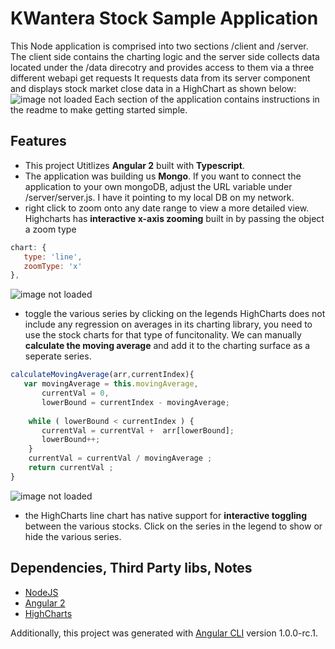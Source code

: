 # KWantera Stock Sample Application 
This Node application is comprised into two sections /client and /server.  The client side contains the charting logic and the server side collects data located under the /data direcotry and provides access to them via a three different webapi get requests
 It requests data from its server component and displays stock market close data in a HighChart as shown below: 
![image not loaded](http://i.imgur.com/1t4msJN.png)
Each section of the application contains instructions in the readme to make getting started simple. 

## Features
* This project Utitlizes <b>Angular 2</b> built with <b>Typescript</b>.  
* The application was building us <b>Mongo</b>.  If you want to connect the application to your own mongoDB, adjust the URL variable under /server/server.js.   I have it pointing to my local DB on my network. 
* right click to zoom onto any date range to view a more detailed view. 
Highcharts has <b>interactive x-axis zooming</b> built in by passing the object a zoom type
```javascript
chart: { 
   type: 'line',
   zoomType: 'x' 
},
```
![image not loaded](http://i.imgur.com/qjLYO5Z.png)
* toggle the various series by clicking on the legends 
HighCharts does not include any regression on averages in its charting library, you need to use the stock charts for that type of funcitonality.    We can manually <b>calculate the moving average</b> and add it to the charting surface as a seperate series. 
```javascript
calculateMovingAverage(arr,currentIndex){
   var movingAverage = this.movingAverage,
       currentVal = 0,
       lowerBound = currentIndex - movingAverage;
            
    while ( lowerBound < currentIndex ) {
       currentVal = currentVal +  arr[lowerBound];
       lowerBound++;
    }
    currentVal = currentVal / movingAverage ;       
    return currentVal ; 
}
```
![image not loaded](http://i.imgur.com/USeudAE.png)
* the HighCharts line chart has native support for <b>interactive toggling</b> between the various stocks.   Click on the series in the legend to show or hide the various series. 

## Dependencies, Third Party libs, Notes 
* [NodeJS](https://nodejs.org/en/)
* [Angular 2](https://angular.io/) 
* [HighCharts](http://www.highcharts.com/) 


Additionally, this project was generated with [Angular CLI](https://github.com/angular/angular-cli) version 1.0.0-rc.1.
